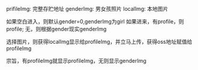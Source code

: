 prifileImg: 完整存贮地址
genderImg: 男女孩照片
localImg: 本地图片



如果空白进入，则默认gender=0,genderImg为girl
如果进来，有profile，则profile; 无，则根据gender现实genderImg

选择图片，则获得localImg显示给profileImg，并立马上传，获得oss地址赋值给profileImg

宗旨，有profileImg就显示profileImg，无则显示genderImg